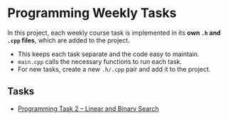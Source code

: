 # Programming Weekly Tasks

In this project, each weekly course task is implemented in its **own `.h` and `.cpp` files**, which are added to the project.  

- This keeps each task separate and the code easy to maintain.  
- `main.cpp` calls the necessary functions to run each task.  
- For new tasks, create a new `.h/.cpp` pair and add it to the project.

## Tasks

- [Programming Task 2 – Linear and Binary Search](Assignments/LinearAndBinarySearch.cpp)  
